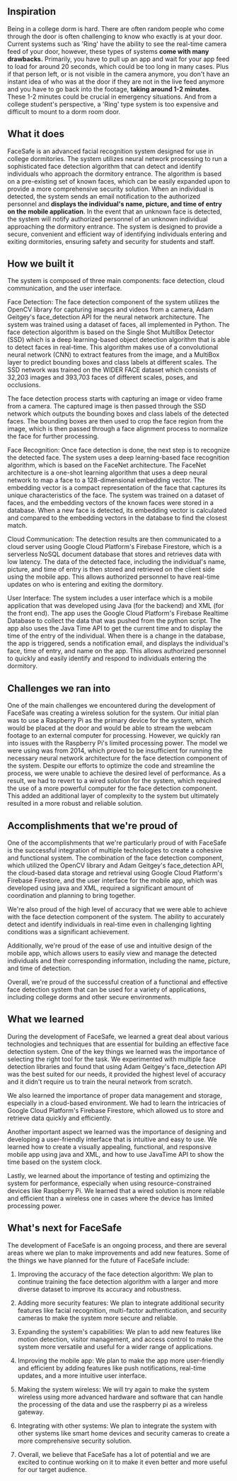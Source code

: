 ## Inspiration
Being in a college dorm is hard. There are often random people who come through the door is often challenging to know who exactly is at your door. Current systems such as 'Ring' have the ability to see the real-time camera feed of your door, however, these types of systems **come with many drawbacks.** Primarily, you have to pull up an app and wait for your app feed to load for around 20 seconds, which could be too long in many cases. Plus if that person left, or is not visible in the camera anymore, you don't have an instant idea of who was at the door if they are not in the live feed anymore and you have to go back into the footage, **taking around 1-2 minutes**. These 1-2 minutes could be crucial in emergency situations. And from a college student's perspective, a 'Ring' type system is too expensive and difficult to mount to a dorm room door.

## What it does
FaceSafe is an advanced facial recognition system designed for use in college dormitories. The system utilizes neural network processing to run a sophisticated face detection algorithm that can detect and identify individuals who approach the dormitory entrance. The algorithm is based on a pre-existing set of known faces, which can be easily expanded upon to provide a more comprehensive security solution.
When an individual is detected, the system sends an email notification to the authorized personnel and **displays the individual's name, picture, and time of entry on the mobile application**. In the event that an unknown face is detected, the system will notify authorized personnel of an unknown individual approaching the dormitory entrance. The system is designed to provide a secure, convenient and efficient way of identifying individuals entering and exiting dormitories, ensuring safety and security for students and staff.

## How we built it
The system is composed of three main components: face detection, cloud communication, and the user interface.

Face Detection: The face detection component of the system utilizes the OpenCV library for capturing images and videos from a camera, Adam Geitgey's face_detection API for the neural network architecture. The system was trained using a dataset of faces, all implemented in Python. The face detection algorithm is based on the Single Shot MultiBox Detector (SSD) which is a deep learning-based object detection algorithm that is able to detect faces in real-time. This algorithm makes use of a convolutional neural network (CNN) to extract features from the image, and a MultiBox layer to predict bounding boxes and class labels at different scales. The SSD network was trained on the WIDER FACE dataset which consists of 32,203 images and 393,703 faces of different scales, poses, and occlusions.

The face detection process starts with capturing an image or video frame from a camera. The captured image is then passed through the SSD network which outputs the bounding boxes and class labels of the detected faces. The bounding boxes are then used to crop the face region from the image, which is then passed through a face alignment process to normalize the face for further processing.

Face Recognition: Once face detection is done, the next step is to recognize the detected face. The system uses a deep learning-based face recognition algorithm, which is based on the FaceNet architecture. The FaceNet architecture is a one-shot learning algorithm that uses a deep neural network to map a face to a 128-dimensional embedding vector. The embedding vector is a compact representation of the face that captures its unique characteristics of the face. The system was trained on a dataset of faces, and the embedding vectors of the known faces were stored in a database. When a new face is detected, its embedding vector is calculated and compared to the embedding vectors in the database to find the closest match.

Cloud Communication: The detection results are then communicated to a cloud server using Google Cloud Platform's Firebase Firestore, which is a serverless NoSQL document database that stores and retrieves data with low latency. The data of the detected face, including the individual's name, picture, and time of entry is then stored and retrieved on the client side using the mobile app. This allows authorized personnel to have real-time updates on who is entering and exiting the dormitory.

User Interface: The system includes a user interface which is a mobile application that was developed using Java (for the backend) and XML (for the front end). The app uses the Google Cloud Platform's Firebase Realtime Database to collect the data that was pushed from the python script. The app also uses the Java Time API to get the current time and to display the time of the entry of the individual. When there is a change in the database, the app is triggered, sends a notification email, and displays the individual's face, time of entry, and name on the app. This allows authorized personnel to quickly and easily identify and respond to individuals entering the dormitory.

## Challenges we ran into
One of the main challenges we encountered during the development of FaceSafe was creating a wireless solution for the system. Our initial plan was to use a Raspberry Pi as the primary device for the system, which would be placed at the door and would be able to stream the webcam footage to an external computer for processing. However, we quickly ran into issues with the Raspberry Pi's limited processing power. The model we were using was from 2014, which proved to be insufficient for running the necessary neural network architecture for the face detection component of the system. Despite our efforts to optimize the code and streamline the process, we were unable to achieve the desired level of performance. As a result, we had to revert to a wired solution for the system, which required the use of a more powerful computer for the face detection component. This added an additional layer of complexity to the system but ultimately resulted in a more robust and reliable solution.

## Accomplishments that we're proud of
One of the accomplishments that we're particularly proud of with FaceSafe is the successful integration of multiple technologies to create a cohesive and functional system. The combination of the face detection component, which utilized the OpenCV library and Adam Geitgey's face_detection API, the cloud-based data storage and retrieval using Google Cloud Platform's Firebase Firestore, and the user interface for the mobile app, which was developed using java and XML, required a significant amount of coordination and planning to bring together.

We're also proud of the high level of accuracy that we were able to achieve with the face detection component of the system. The ability to accurately detect and identify individuals in real-time even in challenging lighting conditions was a significant achievement.

Additionally, we're proud of the ease of use and intuitive design of the mobile app, which allows users to easily view and manage the detected individuals and their corresponding information, including the name, picture, and time of detection.

Overall, we're proud of the successful creation of a functional and effective face detection system that can be used for a variety of applications, including college dorms and other secure environments.

## What we learned
During the development of FaceSafe, we learned a great deal about various technologies and techniques that are essential for building an effective face detection system. One of the key things we learned was the importance of selecting the right tool for the task. We experimented with multiple face detection libraries and found that using Adam Geitgey's face_detection API was the best suited for our needs, it provided the highest level of accuracy and it didn't require us to train the neural network from scratch.

We also learned the importance of proper data management and storage, especially in a cloud-based environment. We had to learn the intricacies of Google Cloud Platform's Firebase Firestore, which allowed us to store and retrieve data quickly and efficiently.

Another important aspect we learned was the importance of designing and developing a user-friendly interface that is intuitive and easy to use. We learned how to create a visually appealing, functional, and responsive mobile app using java and XML, and how to use JavaTime API to show the time based on the system clock.

Lastly, we learned about the importance of testing and optimizing the system for performance, especially when using resource-constrained devices like Raspberry Pi. We learned that a wired solution is more reliable and efficient than a wireless one in cases where the device has limited processing power.

## What's next for FaceSafe
The development of FaceSafe is an ongoing process, and there are several areas where we plan to make improvements and add new features. Some of the things we have planned for the future of FaceSafe include:

1. Improving the accuracy of the face detection algorithm: We plan to continue training the face detection algorithm with a larger and more diverse dataset to improve its accuracy and robustness.

2. Adding more security features: We plan to integrate additional security features like facial recognition, multi-factor authentication, and security cameras to make the system more secure and reliable.

3. Expanding the system's capabilities: We plan to add new features like motion detection, visitor management, and access control to make the system more versatile and useful for a wider range of applications.

4. Improving the mobile app: We plan to make the app more user-friendly and efficient by adding features like push notifications, real-time updates, and a more intuitive user interface.

5. Making the system wireless: We will try again to make the system wireless using more advanced hardware and software that can handle the processing of the data and use the raspberry pi as a wireless gateway.

6. Integrating with other systems: We plan to integrate the system with other systems like smart home devices and security cameras to create a more comprehensive security solution.

7. Overall, we believe that FaceSafe has a lot of potential and we are excited to continue working on it to make it even better and more useful for our target audience.
